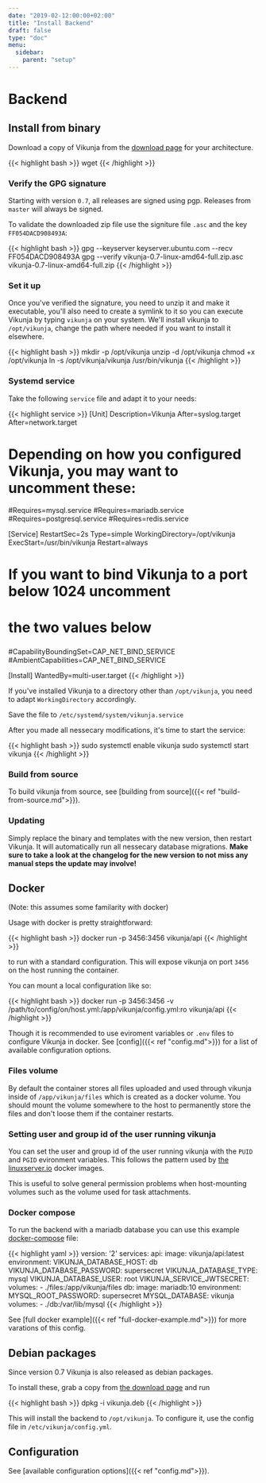 ```yaml
---
date: "2019-02-12:00:00+02:00"
title: "Install Backend"
draft: false
type: "doc"
menu:
  sidebar:
    parent: "setup"
---
```


# Backend

## Install from binary

Download a copy of Vikunja from the [download page](https://vikunja.io/en/download/) for your architecture.

{{< highlight bash >}}
wget <download-url>
{{< /highlight >}}

### Verify the GPG signature

Starting with version `0.7`, all releases are signed using pgp.
Releases from `master` will always be signed.

To validate the downloaded zip file use the signiture file `.asc` and the key `FF054DACD908493A`:

{{< highlight bash >}}
gpg --keyserver keyserver.ubuntu.com --recv FF054DACD908493A
gpg --verify vikunja-0.7-linux-amd64-full.zip.asc vikunja-0.7-linux-amd64-full.zip
{{< /highlight >}}

### Set it up

Once you've verified the signature, you need to unzip it and make it executable, you'll also need to 
create a symlink to it so you can execute Vikunja by typing `vikunja` on your system.
We'll install vikunja to `/opt/vikunja`, change the path where needed if you want to install it elsewhere.

{{< highlight bash >}}
mkdir -p /opt/vikunja
unzip <vikunja-zip-file> -d /opt/vikunja
chmod +x /opt/vikunja
ln -s /opt/vikunja/vikunja /usr/bin/vikunja
{{< /highlight >}}

### Systemd service

Take the following `service` file and adapt it to your needs:

{{< highlight service >}}
[Unit]
Description=Vikunja
After=syslog.target
After=network.target
# Depending on how you configured Vikunja, you may want to uncomment these:
#Requires=mysql.service
#Requires=mariadb.service
#Requires=postgresql.service
#Requires=redis.service

[Service]
RestartSec=2s
Type=simple
WorkingDirectory=/opt/vikunja
ExecStart=/usr/bin/vikunja
Restart=always
# If you want to bind Vikunja to a port below 1024 uncomment
# the two values below
###
#CapabilityBoundingSet=CAP_NET_BIND_SERVICE
#AmbientCapabilities=CAP_NET_BIND_SERVICE

[Install]
WantedBy=multi-user.target
{{< /highlight >}}

If you've installed Vikunja to a directory other than `/opt/vikunja`, you need to adapt `WorkingDirectory` accordingly.

Save the file to `/etc/systemd/system/vikunja.service`

After you made all nessecary modifications, it's time to start the service:

{{< highlight bash >}}
sudo systemctl enable vikunja
sudo systemctl start vikunja
{{< /highlight >}}

### Build from source

To build vikunja from source, see [building from source]({{< ref "build-from-source.md">}}).

### Updating

Simply replace the binary and templates with the new version, then restart Vikunja.
It will automatically run all nessecary database migrations.
**Make sure to take a look at the changelog for the new version to not miss any manual steps the update may involve!**

## Docker

(Note: this assumes some familarity with docker)

Usage with docker is pretty straightforward:

{{< highlight bash >}}
docker run -p 3456:3456 vikunja/api
{{< /highlight >}}

to run with a standard configuration.
This will expose vikunja on port `3456` on the host running the container.

You can mount a local configuration like so:

{{< highlight bash >}}
docker run -p 3456:3456 -v /path/to/config/on/host.yml:/app/vikunja/config.yml:ro vikunja/api
{{< /highlight >}}

Though it is recommended to use eviroment variables or `.env` files to configure Vikunja in docker.
See [config]({{< ref "config.md">}}) for a list of available configuration options.

### Files volume

By default the container stores all files uploaded and used through vikunja inside of `/app/vikunja/files` which is created as a docker volume.
You should mount the volume somewhere to the host to permanently store the files and don't loose them if the container restarts.

### Setting user and group id of the user running vikunja

You can set the user and group id of the user running vikunja with the `PUID` and `PGID` evironment variables.
This follows the pattern used by [the linuxserver.io](https://docs.linuxserver.io/general/understanding-puid-and-pgid) docker images.

This is useful to solve general permission problems when host-mounting volumes such as the volume used for task attachments.

### Docker compose

To run the backend with a mariadb database you can use this example [docker-compose](https://docs.docker.com/compose/) file:

{{< highlight yaml >}}
version: '2'
services:
  api:
    image: vikunja/api:latest
    environment:
      VIKUNJA_DATABASE_HOST: db
      VIKUNJA_DATABASE_PASSWORD: supersecret
      VIKUNJA_DATABASE_TYPE: mysql
      VIKUNJA_DATABASE_USER: root
      VIKUNJA_SERVICE_JWTSECRET: <generated secret>
    volumes:
      - ./files:/app/vikunja/files
  db:
    image: mariadb:10
    environment:
      MYSQL_ROOT_PASSWORD: supersecret
      MYSQL_DATABASE: vikunja
    volumes:
      - ./db:/var/lib/mysql
{{< /highlight >}}

See [full docker example]({{< ref "full-docker-example.md">}}) for more varations of this config.

## Debian packages

Since version 0.7 Vikunja is also released as debian packages.

To install these, grab a copy from [the download page](https://vikunja.io/en/download/) and run

{{< highlight bash >}}
dpkg -i vikunja.deb
{{< /highlight >}}

This will install the backend to `/opt/vikunja`.
To configure it, use the config file in `/etc/vikunja/config.yml`.

## Configuration

See [available configuration options]({{< ref "config.md">}}).
